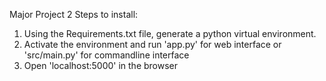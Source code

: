 Major Project 2
Steps to install:
1. Using the Requirements.txt file, generate a python virtual environment.
2. Activate the environment and run 'app.py' for web interface or 'src/main.py' for commandline interface
3. Open 'localhost:5000' in the browser
